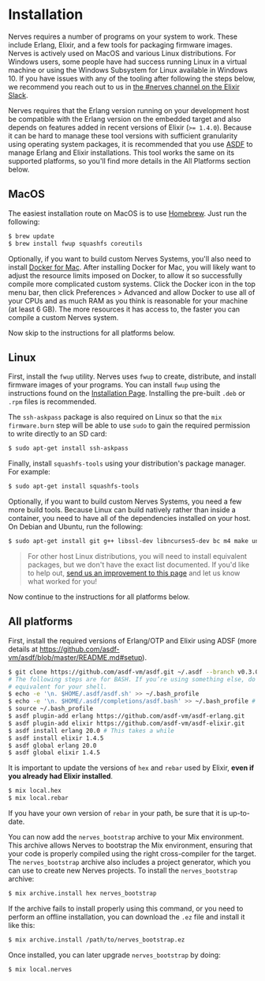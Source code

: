 # Installation

Nerves requires a number of programs on your system to work. These include
Erlang, Elixir, and a few tools for packaging firmware images. Nerves is
actively used on MacOS and various Linux distributions. For Windows users, some
people have had success running Linux in a virtual machine or using the Windows
Subsystem for Linux available in Windows 10. If you have issues with any of the
tooling after following the steps below, we recommend you reach out to us in
[the #nerves channel on the Elixir
Slack](https://elixir-slackin.herokuapp.com/).

Nerves requires that the Erlang version running on your development host be
compatible with the Erlang version on the embedded target and also depends on
features added in recent versions of Elixir (`>= 1.4.0`). Because it can be hard
to manage these tool versions with sufficient granularity using operating system
packages, it is recommended that you use [ASDF](https://github.com/asdf-vm/asdf)
to manage Erlang and Elixir installations. This tool works the same on its
supported platforms, so you'll find more details in the All Platforms section
below.

## MacOS

The easiest installation route on MacOS is to use [Homebrew](brew.sh).
Just run the following:

```bash
$ brew update
$ brew install fwup squashfs coreutils
```

Optionally, if you want to build custom Nerves Systems, you'll also need to
install [Docker for Mac](https://www.docker.com/docker-mac). After installing
Docker for Mac, you will likely want to adjust the resource limits imposed on
Docker, to allow it so successfully compile more complicated custom systems.
Click the Docker icon in the top menu bar, then click Preferences > Advanced and
allow Docker to use all of your CPUs and as much RAM as you think is reasonable
for your machine (at least 6 GB). The more resources it has access to, the
faster you can compile a custom Nerves system.

Now skip to the instructions for all platforms below.

## Linux

First, install the `fwup` utility. Nerves uses `fwup` to create, distribute, and
install firmware images of your programs. You can install `fwup` using the
instructions found on the [Installation
Page](https://github.com/fhunleth/fwup#installing). Installing the pre-built
`.deb` or `.rpm` files is recommended.

The `ssh-askpass` package is also required on Linux so that the `mix
firmware.burn` step will be able to use `sudo` to gain the required permission
to write directly to an SD card:

```bash
$ sudo apt-get install ssh-askpass
```

Finally, install `squashfs-tools` using your distribution's package manager.
For example:

```bash
$ sudo apt-get install squashfs-tools
```

Optionally, if you want to build custom Nerves Systems, you need a few more
build tools. Because Linux can build natively rather than inside a container,
you need to have all of the dependencies installed on your host. On Debian and
Ubuntu, run the following:

```bash
$ sudo apt-get install git g++ libssl-dev libncurses5-dev bc m4 make unzip cmake python
```

> For other host Linux distributions, you will need to install equivalent
> packages, but we don't have the exact list documented. If you'd like to help
> out, [send us an improvement to this
> page](https://github.com/nerves-project/nerves/blob/master/docs/Installation.md)
> and let us know what worked for you!

Now continue to the instructions for all platforms below.

## All platforms

First, install the required versions of Erlang/OTP and Elixir using ADSF (more
details at https://github.com/asdf-vm/asdf/blob/master/README.md#setup).

```bash
$ git clone https://github.com/asdf-vm/asdf.git ~/.asdf --branch v0.3.0
# The following steps are for BASH. If you’re using something else, do the
# equivalent for your shell.
$ echo -e '\n. $HOME/.asdf/asdf.sh' >> ~/.bash_profile
$ echo -e '\n. $HOME/.asdf/completions/asdf.bash' >> ~/.bash_profile # optional
$ source ~/.bash_profile
$ asdf plugin-add erlang https://github.com/asdf-vm/asdf-erlang.git
$ asdf plugin-add elixir https://github.com/asdf-vm/asdf-elixir.git
$ asdf install erlang 20.0 # This takes a while
$ asdf install elixir 1.4.5
$ asdf global erlang 20.0
$ asdf global elixir 1.4.5
```

It is important to update the versions of `hex` and `rebar` used by Elixir,
**even if you already had Elixir installed**.

```bash
$ mix local.hex
$ mix local.rebar
```

If you have your own version of `rebar` in your path, be sure that it is
up-to-date.

You can now add the `nerves_bootstrap` archive to your Mix environment. This
archive allows Nerves to bootstrap the Mix environment, ensuring that your code
is properly compiled using the right cross-compiler for the target. The
`nerves_bootstrap` archive also includes a project generator, which you can use
to create new Nerves projects. To install the `nerves_bootstrap` archive:

```bash
$ mix archive.install hex nerves_bootstrap
```

If the archive fails to install properly using this command, or you need to
perform an offline installation, you can download the `.ez` file and install it
like this:

```bash
$ mix archive.install /path/to/nerves_bootstrap.ez
```

Once installed, you can later upgrade `nerves_bootstrap` by doing:

```bash
$ mix local.nerves
```
